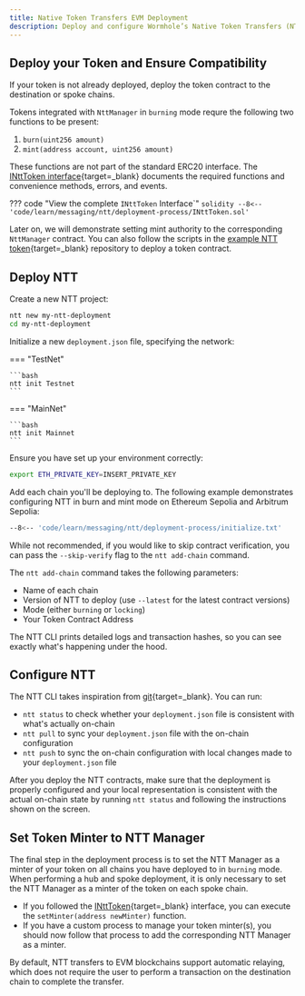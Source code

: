 ```yaml
---
title: Native Token Transfers EVM Deployment
description: Deploy and configure Wormhole’s Native Token Transfers (NTT) for EVM chains, including setup, token compatibility, mint/burn modes, and CLI usage.
---
```


## Deploy your Token and Ensure Compatibility

If your token is not already deployed, deploy the token contract to the destination or spoke chains.

Tokens integrated with `NttManager` in `burning` mode requre the following two functions to be present:

1. `burn(uint256 amount)`
2. `mint(address account, uint256 amount)`

These functions are not part of the standard ERC20 interface. The [INttToken interface](https://github.com/wormhole-foundation/example-native-token-transfers/blob/main/evm/src/interfaces/INttToken.sol){target=\_blank} documents the required functions and convenience methods, errors, and events.

??? code "View the complete `INttToken` Interface`"
    ```solidity
    --8<-- 'code/learn/messaging/ntt/deployment-process/INttToken.sol'
    ```

Later on, we will demonstrate setting mint authority to the corresponding `NttManager` contract. You can also follow the scripts in the [example NTT token](https://github.com/wormhole-foundation/example-ntt-token){target=\_blank} repository to deploy a token contract.

## Deploy NTT

Create a new NTT project:

```bash
ntt new my-ntt-deployment
cd my-ntt-deployment
```

Initialize a new `deployment.json` file, specifying the network:

=== "TestNet"

    ```bash
	ntt init Testnet
    ```

=== "MainNet"

    ```bash
	ntt init Mainnet
    ```

Ensure you have set up your environment correctly: 

```bash
export ETH_PRIVATE_KEY=INSERT_PRIVATE_KEY
```

Add each chain you'll be deploying to. The following example demonstrates configuring NTT in burn and mint mode on Ethereum Sepolia and Arbitrum Sepolia:

```bash
--8<-- 'code/learn/messaging/ntt/deployment-process/initialize.txt'
```

While not recommended, if you would like to skip contract verification, you can pass the `--skip-verify` flag to the `ntt add-chain` command.

The `ntt add-chain` command takes the following parameters:

- Name of each chain
- Version of NTT to deploy (use `--latest` for the latest contract versions)
- Mode (either `burning` or `locking`)
- Your Token Contract Address

The NTT CLI prints detailed logs and transaction hashes, so you can see exactly what's happening under the hood.

## Configure NTT

The NTT CLI takes inspiration from [git](https://git-scm.com/){target=\_blank}. You can run:

- `ntt status` to check whether your `deployment.json` file is consistent with what's actually on-chain
- `ntt pull` to sync your `deployment.json` file with the on-chain configuration
- `ntt push` to sync the on-chain configuration with local changes made to your `deployment.json` file

After you deploy the NTT contracts, make sure that the deployment is properly configured and your local representation is consistent with the actual on-chain state by running `ntt status` and following the instructions shown on the screen.

## Set Token Minter to NTT Manager

The final step in the deployment process is to set the NTT Manager as a minter of your token on all chains you have deployed to in `burning` mode. When performing a hub and spoke deployment, it is only necessary to set the NTT Manager as a minter of the token on each spoke chain.

- If you followed the [INttToken](https://github.com/wormhole-foundation/example-native-token-transfers/blob/main/evm/src/interfaces/INttToken.sol){target=\_blank} interface, you can execute the `setMinter(address newMinter)` function.
- If you have a custom process to manage your token minter(s), you should now follow that process to add the corresponding NTT Manager as a minter.

By default, NTT transfers to EVM blockchains support automatic relaying, which does not require the user to perform a transaction on the destination chain to complete the transfer.
